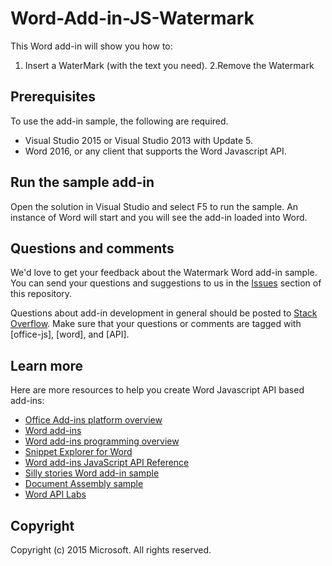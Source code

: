 # Word-Add-in-JS-Watermark

This Word add-in will show you how to:

1. Insert a WaterMark (with the text you need).
2.Remove the Watermark

## Prerequisites

To use the add-in sample, the following are required.

* Visual Studio 2015 or Visual Studio 2013 with Update 5.
* Word 2016, or any client that supports the Word Javascript API. 

## Run the sample add-in

Open the solution in Visual Studio and select F5 to run the sample. An instance of Word will start and you will see the add-in loaded into Word.

## Questions and comments

We'd love to get your feedback about the Watermark Word add-in sample. You can send your questions and suggestions to us in the [Issues](https://github.com/OfficeDev/Word-Add-in-JS-Watermark/issues) section of this repository.

Questions about add-in development in general should be posted to [Stack Overflow](http://stackoverflow.com/questions/tagged/Office365+API). Make sure that your questions or comments are tagged with [office-js], [word], and [API].

## Learn more

Here are more resources to help you create Word Javascript API based add-ins:

* [Office Add-ins platform overview](https://msdn.microsoft.com/EN-US/library/office/jj220082.aspx)
* [Word add-ins](https://github.com/OfficeDev/office-js-docs/blob/master/word/word-add-ins.md)
* [Word add-ins programming overview](https://github.com/OfficeDev/office-js-docs/blob/master/word/word-add-ins-programming-guide.md)
* [Snippet Explorer for Word](http://officesnippetexplorer.azurewebsites.net/#/snippets/word)
* [Word add-ins JavaScript API Reference](https://github.com/OfficeDev/office-js-docs/tree/master/word/word-add-ins-javascript-reference)
* [Silly stories Word add-in sample](https://github.com/OfficeDev/Word-Add-in-SillyStories)
* [Document Assembly sample](https://github.com/OfficeDev/Word-Add-in-DocumentAssembly)
* [Word API Labs](https://github.com/OfficeDev/office-docs/tree/master/O3652/O3652-2%20Deep%20Dive%20in%20Office%20Word%20Add-ins)

## Copyright
Copyright (c) 2015 Microsoft. All rights reserved.
